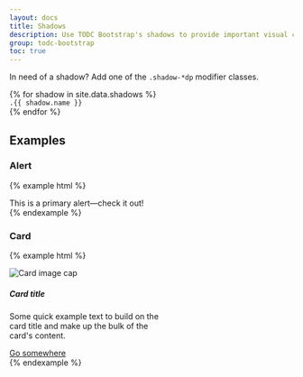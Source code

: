 ```yaml
---
layout: docs
title: Shadows
description: Use TODC Bootstrap's shadows to provide important visual cues about an objects’ depth and directional movement. Shadows are the only visual cue indicating the amount of separation between surfaces.
group: todc-bootstrap
toc: true
---
```


In need of a shadow? Add one of the <code>.shadow-*dp</code> modifier classes.

<div class="row">
{% for shadow in site.data.shadows %}
  <div class="col-md-4">
      <div class="p-3 mb-3 {{ shadow.name }}"><code>.{{ shadow.name }}</code></div>
  </div>
{% endfor %}
</div>

## Examples

### Alert

{% example html %}
<div class="alert alert-primary shadow-6dp" role="alert">
  This is a primary alert—check it out!
</div>
{% endexample %}

### Card

{% example html %}
<div class="card shadow-8dp" style="width: 18rem;">
  <img class="card-img-top" src="holder.js/100px180/" alt="Card image cap">
  <div class="card-body">
    <h5 class="card-title">Card title</h5>
    <p class="card-text">Some quick example text to build on the card title and make up the bulk of the card's content.</p>
    <a href="#" class="btn btn-primary">Go somewhere</a>
  </div>
</div>
{% endexample %}

